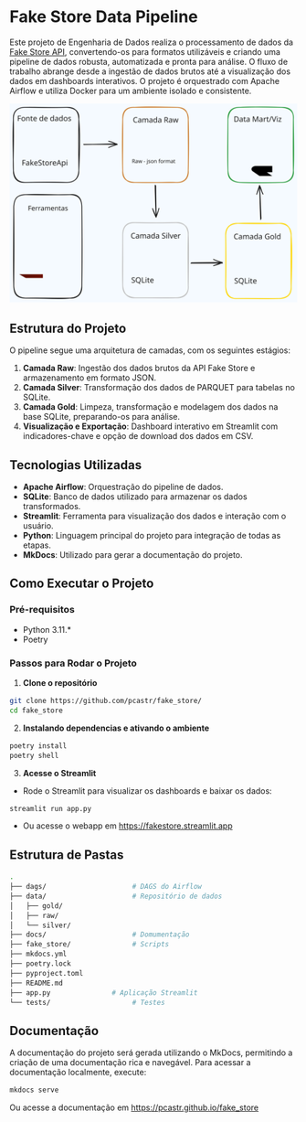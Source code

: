 # Fake Store Data Pipeline

Este projeto de Engenharia de Dados realiza o processamento de dados da [Fake Store API](https://fakestoreapi.com/), convertendo-os para formatos utilizáveis e criando uma pipeline de dados robusta, automatizada e pronta para análise. O fluxo de trabalho abrange desde a ingestão de dados brutos até a visualização dos dados em dashboards interativos. O projeto é orquestrado com Apache Airflow e utiliza Docker para um ambiente isolado e consistente.

<p align="center">
    <img src="docs/assets/fluxo-geral.svg" />
</p>


## Estrutura do Projeto

O pipeline segue uma arquitetura de camadas, com os seguintes estágios:

1. **Camada Raw**: Ingestão dos dados brutos da API Fake Store e armazenamento em formato JSON.
2. **Camada Silver**: Transformação dos dados de PARQUET para tabelas no SQLite.
3. **Camada Gold**: Limpeza, transformação e modelagem dos dados na base SQLite, preparando-os para análise.
4. **Visualização e Exportação**: Dashboard interativo em Streamlit com indicadores-chave e opção de download dos dados em CSV.


## Tecnologias Utilizadas

- **Apache Airflow**: Orquestração do pipeline de dados.
- **SQLite**: Banco de dados utilizado para armazenar os dados transformados.
- **Streamlit**: Ferramenta para visualização dos dados e interação com o usuário.
- **Python**: Linguagem principal do projeto para integração de todas as etapas.
- **MkDocs**: Utilizado para gerar a documentação do projeto.


## Como Executar o Projeto

### Pré-requisitos

- Python 3.11.*
- Poetry


### Passos para Rodar o Projeto

1. **Clone o repositório**
```bash
git clone https://github.com/pcastr/fake_store/
cd fake_store
```

2. **Instalando dependencias e ativando o ambiente**
```bash
poetry install
poetry shell
```


3. **Acesse o Streamlit**
* Rode o Streamlit para visualizar os dashboards e baixar os dados:
```bash
streamlit run app.py
```

* Ou acesse o webapp em https://fakestore.streamlit.app

## Estrutura de Pastas
```Bash
.
├── dags/                     # DAGS do Airflow
├── data/                     # Repositório de dados
│   ├── gold/
│   ├── raw/
│   └── silver/
├── docs/                     # Domumentação
├── fake_store/               # Scripts
├── mkdocs.yml
├── poetry.lock
├── pyproject.toml
├── README.md
├── app.py               # Aplicação Streamlit
└── tests/                    # Testes
```


## Documentação
A documentação do projeto será gerada utilizando o MkDocs, permitindo a criação de uma documentação rica e navegável. Para acessar a documentação localmente, execute:

```bash
mkdocs serve
```
Ou acesse a documentação em https://pcastr.github.io/fake_store
